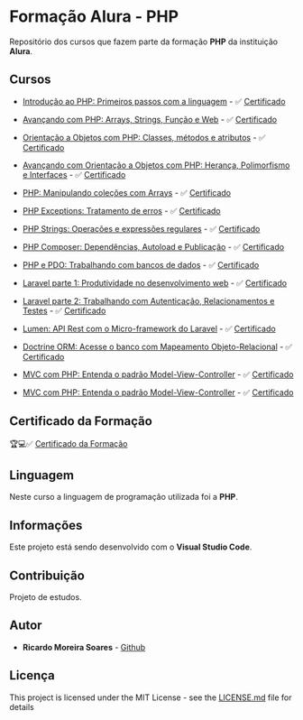# Formação Alura - PHP

Repositório dos cursos que fazem parte da formação **PHP** da instituição **Alura**.

## Cursos

* [Introdução ao PHP: Primeiros passos com a linguagem](01-introducao-linguagem) - ✅ [Certificado](https://cursos.alura.com.br/certificate/ricardo87ms/php-primeiros-passos)

* [Avançando com PHP: Arrays, Strings, Função e Web](02-avancando-linguagem) - ✅ [Certificado](https://cursos.alura.com.br/certificate/ricardo87ms/php-arrays-strings-funcoes)

* [Orientação a Objetos com PHP: Classes, métodos e atributos](03-orientacao-objetos-atualizacao) - ✅ [Certificado](https://cursos.alura.com.br/certificate/ricardo87ms/php-oo-classes-metodos-atributos)

* [Avançando com Orientação a Objetos com PHP: Herança, Polimorfismo e Interfaces](04-avancando-orientacao-objetos-atualizacao) - ✅ [Certificado](https://cursos.alura.com.br/certificate/ricardo87ms/php-oo-heranca-polimorfirmo-interfaces)

* [PHP: Manipulando coleções com Arrays](05-arrays) - ✅ [Certificado](https://cursos.alura.com.br/certificate/ricardo87ms/php-arrays)

* [PHP Exceptions: Tratamento de erros](06-tratamento-erros) - ✅ [Certificado](https://cursos.alura.com.br/certificate/ricardo87ms/php-exceptions-tratamento-erros)

* [PHP Strings: Operações e expressões regulares](07-php-strings) - ✅ [Certificado](https://cursos.alura.com.br/certificate/ricardo87ms/php-strings-operacoes-expressoes-regulares)

* [PHP Composer: Dependências, Autoload e Publicação](08-composer) - ✅ [Certificado](https://cursos.alura.com.br/certificate/ricardo87ms/php-composer)

* [PHP e PDO: Trabalhando com bancos de dados](09-pdo-atualizacao) - ✅ [Certificado](https://cursos.alura.com.br/certificate/ricardo87ms/php-pdo-banco-de-dados)

* [Laravel parte 1: Produtividade no desenvolvimento web](10-laravel) - ✅ [Certificado](https://cursos.alura.com.br/certificate/ricardo87ms/laravel-produtividade-desenvolvimento-web)

* [Laravel parte 2: Trabalhando com Autenticação, Relacionamentos e Testes](10-laravel) - ✅ [Certificado](https://cursos.alura.com.br/certificate/ricardo87ms/laravel-autenticacao-relacionamentos-testes)

* [Lumen: API Rest com o Micro-framework do Laravel](11-lumen) - ✅ [Certificado](https://cursos.alura.com.br/certificate/ricardo87ms/php-micro-framework-lumen-api-rest)

* [Doctrine ORM: Acesse o banco com Mapeamento Objeto-Relacional](12-doctrine-orm) - ✅ [Certificado](https://cursos.alura.com.br/certificate/ricardo87ms/php-doctrine-mapeamento-objeto-relacional)

* [MVC com PHP: Entenda o padrão Model-View-Controller](13-mvc) - ✅ [Certificado](https://cursos.alura.com.br/certificate/ricardo87ms/php-model-view-controller)

* [MVC com PHP: Entenda o padrão Model-View-Controller](13-mvc) - ✅ [Certificado](https://cursos.alura.com.br/certificate/ricardo87ms/php-model-view-controller)

## Certificado da Formação

🏆💻✅ [Certificado da Formação](https://cursos.alura.com.br/user/ricardo87ms/degree-desenvolvedor-php-2242/certificate)

## Linguagem

Neste curso a linguagem de programação utilizada foi a **PHP**.

## Informações

Este projeto está sendo desenvolvido com o **Visual Studio Code**.

## Contribuição

Projeto de estudos.

## Autor

-   **Ricardo Moreira Soares** - [Github](https://github.com/ricardo87ms)

## Licença

This project is licensed under the MIT License - see the [LICENSE.md](LICENSE) file for details